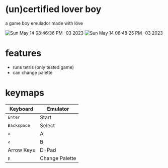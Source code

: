 # (un)certified lover boy
a game boy emulador made with löve

![Sun May 14 08:46:36 PM -03 2023](https://github.com/brennop/loverboy/assets/38540987/c84adc10-d394-4978-91f6-4644ca234495)
![Sun May 14 08:48:25 PM -03 2023](https://github.com/brennop/loverboy/assets/38540987/68336007-ce86-46b7-a044-c815cef5e8bb)

# features

- runs tetris (only tested game)
- can change palette

# keymaps

| Keyboard             | Emulator |
|----------------------|----------|
| <kbd>Enter</kbd>     | Start    |
| <kbd>Backspace</kbd> | Select   |
| <kbd>x</kbd>         | A        |
| <kbd>z</kbd>         | B        |
| Arrow Keys           | D-Pad    |
| <kbd>p</kbd>         | Change Palette    |
